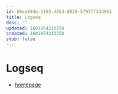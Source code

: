 ```yaml
---
id: b6ea844e-5193-4663-8030-5797ff32d901
title: Logseq
desc: ''
updated: 1601954215350
created: 1601954215350
stub: false
---
```

# Logseq

- [homepage](https://logseq.com/)
